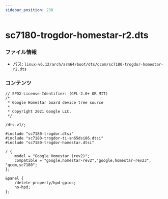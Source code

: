 ```yaml
---
sidebar_position: 238
---
```

# sc7180-trogdor-homestar-r2.dts

### ファイル情報

- パス: `linux-v6.12/arch/arm64/boot/dts/qcom/sc7180-trogdor-homestar-r2.dts`

### コンテンツ

```dts
// SPDX-License-Identifier: (GPL-2.0+ OR MIT)
/*
 * Google Homestar board device tree source
 *
 * Copyright 2021 Google LLC.
 */

/dts-v1/;

#include "sc7180-trogdor.dtsi"
#include "sc7180-trogdor-ti-sn65dsi86.dtsi"
#include "sc7180-trogdor-homestar.dtsi"

/ {
	model = "Google Homestar (rev2)";
	compatible = "google,homestar-rev2","google,homestar-rev23", "qcom,sc7180";
};

&panel {
	/delete-property/hpd-gpios;
	no-hpd;
};

```
